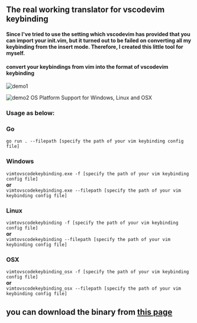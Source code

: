## The real working translator for vscodevim keybinding
#### Since I've tried to use the setting which vscodevim has provided that you can import your init.vim, but it turned out to be failed on converting all my keybinding from the insert mode. Therefore, I created this little tool for myself. 

#### convert your keybindings from vim into the format of vscodevim keybinding 

![demo1](https://i.imgur.com/yQz3IGO.png)

![demo2](https://i.imgur.com/Tjl7ctM.gif)
OS Platform Support for Windows, Linux and OSX
### **Usage as below:**
### Go
```go run . --filepath [specify the path of your vim keybinding config file]```
### Windows
```vimtovscodekeybinding.exe -f [specify the path of your vim keybinding config file] ```<br>
**or**<br>
```vimtovscodekeybinding.exe --filepath [specify the path of your vim keybinding config file]```<br>
### Linux
```vimtovscodekeybinding -f [specify the path of your vim keybinding config file] ```<br>
**or**<br>
```vimtovscodekeybinding --filepath [specify the path of your vim keybinding config file]```<br>
### OSX
```vimtovscodekeybinding_osx -f [specify the path of your vim keybinding config file] ```<br>
**or**<br>
```vimtovscodekeybinding_osx --filepath [specify the path of your vim keybinding config file]```<br>

## you can download the binary from [this page](https://github.com/wizenith/vscode_keybinding_from_vim/releases) 



